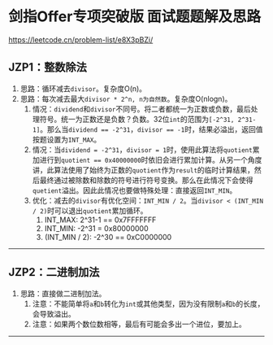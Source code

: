 # 剑指Offer专项突破版 面试题题解及思路

<https://leetcode.cn/problem-list/e8X3pBZi/>

## JZP1：整数除法

1. 思路：循环减去`divisor`。复杂度O(n)。  
2. 思路：每次减去最大`divisor * 2^n, n为自然数`。复杂度O(nlogn)。
   1. 情况：`dividend`和`divisor`不同号。将二者都统一为正数或负数，最后处理符号。统一为正数还是负数？负数。32位`int`的范围为`[-2^31, 2^31-1]`。那么当`dividend == -2^31`，`divisor == -1`时，结果必溢出，返回值按题设置为`INT_MAX`。
   2. 情况：当`dividend = -2^31`，`divisor = 1`时，使用此算法将`quotient`累加进行到`quotient == 0x40000000`时依旧会进行累加计算。从另一个角度讲，此算法使用了始终为正数的`quotient`作为`result`的临时计算结果，然后最终通过被除数和除数的符号进行符号变换。那么在此情况下会使得`quetient`溢出。因此此情况也要做特殊处理：直接返回`INT_MIN`。
   3. 优化：减去的`divisor`有优化空间：`INT_MIN / 2`。当`divisor < (INT_MIN / 2)`时可以退出`quotient`累加循环。
      1. INT_MAX: 2^31-1 == 0x7FFFFFFF
      2. INT_MIN: -2^31 = 0x80000000
      3. (INT_MIN / 2): -2^30 == 0xC0000000

----------

## JZP2：二进制加法

1. 思路：直接做二进制加法。
   1. 注意：不能简单将`a`和`b`转化为`int`或其他类型，因为没有限制`a`和`b`的长度，会导致溢出。
   2. 注意：如果两个数位数相等，最后有可能会多出一个进位，要加上。

----------
